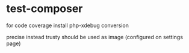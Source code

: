 # test-composer

for code coverage install php-xdebug conversion


precise instead trusty should be used as image (configured on settings page)